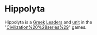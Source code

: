 # Hippolyta

Hippolyta is a [Greek](Greek) [Leaders](leader) and [unit](unit) in the "[Civilization%20%28series%29](Civilization)" games.